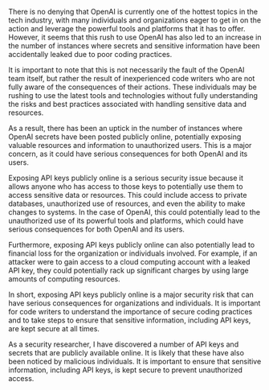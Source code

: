 There is no denying that OpenAI is currently one of the hottest topics in the tech industry, with many individuals and organizations eager to get in on the action and leverage the powerful tools and platforms that it has to offer. However, it seems that this rush to use OpenAI has also led to an increase in the number of instances where secrets and sensitive information have been accidentally leaked due to poor coding practices.

It is important to note that this is not necessarily the fault of the OpenAI team itself, but rather the result of inexperienced code writers who are not fully aware of the consequences of their actions. These individuals may be rushing to use the latest tools and technologies without fully understanding the risks and best practices associated with handling sensitive data and resources.

As a result, there has been an uptick in the number of instances where OpenAI secrets have been posted publicly online, potentially exposing valuable resources and information to unauthorized users. This is a major concern, as it could have serious consequences for both OpenAI and its users.

Exposing API keys publicly online is a serious security issue because it allows anyone who has access to those keys to potentially use them to access sensitive data or resources. This could include access to private databases, unauthorized use of resources, and even the ability to make changes to systems. In the case of OpenAI, this could potentially lead to the unauthorized use of its powerful tools and platforms, which could have serious consequences for both OpenAI and its users.

Furthermore, exposing API keys publicly online can also potentially lead to financial loss for the organization or individuals involved. For example, if an attacker were to gain access to a cloud computing account with a leaked API key, they could potentially rack up significant charges by using large amounts of computing resources.

In short, exposing API keys publicly online is a major security risk that can have serious consequences for organizations and individuals. It is important for code writers to understand the importance of secure coding practices and to take steps to ensure that sensitive information, including API keys, are kept secure at all times.

As a security researcher, I have discovered a number of API keys and secrets that are publicly available online. It is likely that these have also been noticed by malicious individuals. It is important to ensure that sensitive information, including API keys, is kept secure to prevent unauthorized access.
